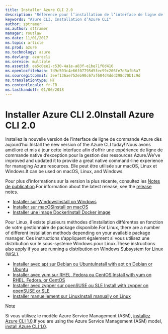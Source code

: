 ```yaml
---
title: Installer Azure CLI 2.0
description: "Référence pour l’installation de l’interface de ligne de commande Azure 2.0"
keywords: "Azure CLI, Installation d’Azure CLI"
author: sptramer
ms.author: sttramer
manager: routlaw
ms.date: 11/01/2017
ms.topic: article
ms.prod: azure
ms.technology: azure
ms.devlang: azurecli
ms.service: multiple
ms.assetid: ea5c0ee1-c530-4a1e-a83f-e1be71f6d416
ms.openlocfilehash: 7d9c503c4e66f07795d5fec99c206fe7d3afb6a7
ms.sourcegitcommit: 3eef136ae752eb90c67af604d4ddd298d70b1c9d
ms.translationtype: HT
ms.contentlocale: fr-FR
ms.lasthandoff: 01/06/2018
---
```

# <a name="install-azure-cli-20"></a><span data-ttu-id="9bb52-104">Installer Azure CLI 2.0</span><span class="sxs-lookup"><span data-stu-id="9bb52-104">Install Azure CLI 2.0</span></span>

<span data-ttu-id="9bb52-105">Installez la nouvelle version de l’interface de ligne de commande Azure dès aujourd’hui.</span><span class="sxs-lookup"><span data-stu-id="9bb52-105">Install the new version of the Azure CLI today!</span></span>
<span data-ttu-id="9bb52-106">Nous avons amélioré et mis à jour cette interface afin d’offrir une expérience de ligne de commande native d’exception pour la gestion des ressources Azure.</span><span class="sxs-lookup"><span data-stu-id="9bb52-106">We've improved and updated it to provide a great native command-line experience for managing Azure resources.</span></span>
<span data-ttu-id="9bb52-107">Elle peut être utilisée sur macOS, Linux et Windows.</span><span class="sxs-lookup"><span data-stu-id="9bb52-107">It can be used on macOS, Linux, and Windows.</span></span>

<span data-ttu-id="9bb52-108">Pour plus d’informations sur la version la plus récente, consultez les [Notes de publication](release-notes-azure-cli.md).</span><span class="sxs-lookup"><span data-stu-id="9bb52-108">For information about the latest release, see the [release notes](release-notes-azure-cli.md).</span></span>

* [<span data-ttu-id="9bb52-109">Installer sur Windows</span><span class="sxs-lookup"><span data-stu-id="9bb52-109">Install on Windows</span></span>](install-azure-cli-windows.md)
* [<span data-ttu-id="9bb52-110">Installer sur macOS</span><span class="sxs-lookup"><span data-stu-id="9bb52-110">Install on macOS</span></span>](install-azure-cli-macos.md)
* [<span data-ttu-id="9bb52-111">Installer une image Docker</span><span class="sxs-lookup"><span data-stu-id="9bb52-111">Install Docker image</span></span>](install-azure-cli-docker.md)

<span data-ttu-id="9bb52-112">Pour Linux, il existe plusieurs méthodes d’installation différentes en fonction de votre gestionnaire de package disponible.</span><span class="sxs-lookup"><span data-stu-id="9bb52-112">For Linux, there are a number of different installation methods depending on your available package manager.</span></span> <span data-ttu-id="9bb52-113">Ces instructions s’appliquent également si vous utilisez une distribution sur le sous-système Windows pour Linux.</span><span class="sxs-lookup"><span data-stu-id="9bb52-113">These instructions also apply if you are running a distribution on Windows Subsystem for Linux (WSL).</span></span>

* [<span data-ttu-id="9bb52-114">Installer avec apt sur Debian ou Ubuntu</span><span class="sxs-lookup"><span data-stu-id="9bb52-114">Install with apt on Debian or Ubuntu</span></span>](install-azure-cli-apt.md)
* [<span data-ttu-id="9bb52-115">Installer avec yum sur RHEL, Fedora ou CentOS </span><span class="sxs-lookup"><span data-stu-id="9bb52-115">Install with yum on RHEL, Fedora, or CentOS </span></span>](install-azure-cli-yum.md)
* [<span data-ttu-id="9bb52-116">Installer avec zypper sur openSUSE ou SLE </span><span class="sxs-lookup"><span data-stu-id="9bb52-116">Install with zypper on openSUSE or SLE </span></span>](install-azure-cli-zypper.md)
* [<span data-ttu-id="9bb52-117">Installer manuellement sur Linux</span><span class="sxs-lookup"><span data-stu-id="9bb52-117">Install manually on Linux</span></span>](install-azure-cli-linux.md)

> [!NOTE]
> <span data-ttu-id="9bb52-118">Si vous utilisez le modèle Azure Service Management (ASM), [installez Azure CLI 1.0](/azure/cli-install-nodejs).</span><span class="sxs-lookup"><span data-stu-id="9bb52-118">If you are using the Azure Service Management (ASM) model, [install Azure CLI 1.0](/azure/cli-install-nodejs).</span></span>

